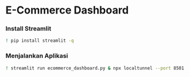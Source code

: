 # E-Commerce Dashboard
### **Install Streamlit**
```sh
! pip install streamlit -q
```

### **Menjalankan Aplikasi**
```sh
! streamlit run ecommerce_dashboard.py & npx localtunnel --port 8501
```

